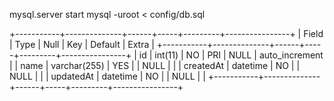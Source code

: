   mysql.server start
  mysql -uroot < config/db.sql

  +-----------+--------------+------+-----+---------+----------------+
  | Field     | Type         | Null | Key | Default | Extra          |
  +-----------+--------------+------+-----+---------+----------------+
  | id        | int(11)      | NO   | PRI | NULL    | auto_increment |
  | name      | varchar(255) | YES  |     | NULL    |                |
  | createdAt | datetime     | NO   |     | NULL    |                |
  | updatedAt | datetime     | NO   |     | NULL    |                |
  +-----------+--------------+------+-----+---------+----------------+